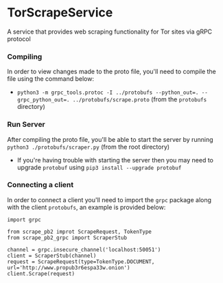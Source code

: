 # TorScrapeService
A service that provides web scraping functionality for Tor sites via gRPC protocol

### Compiling 
In order to view changes made to the proto file, you'll need to compile the file using the command below:
- `python3 -m grpc_tools.protoc -I ../protobufs --python_out=. --grpc_python_out=. ../protobufs/scrape.proto` (from the `protobufs` directory)

### Run Server
After compiling the proto file, you'll be able to start the server by running `python3 ./protobufs/scraper.py` (from the root directory)
* If you're having trouble with starting the server then you may need to upgrade `protobuf` using `pip3 install --upgrade protobuf`


### Connecting a client
In order to connect a client you'll need to import the `grpc` package along with the client `protobufs`, an example is provided below:
```python3
import grpc

from scrape_pb2 improt ScrapeRequest, TokenType
from scrape_pb2_grpc import ScraperStub

channel = grpc.insecure_channel('localhost:50051')
client = ScraperStub(channel)
request = ScrapeRequest(type=TokenType.DOCUMENT, url='http://www.propub3r6espa33w.onion')
client.Scrape(request)
```
